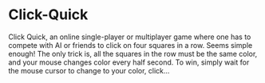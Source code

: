 # Click-Quick
Click Quick, an online single-player or multiplayer game where one has to compete with AI or friends to click on four squares in a row. Seems simple enough! The only trick is, all the squares in the row must be the same color, and your mouse changes color every half second. To win, simply wait for the mouse cursor to change to your color, click...
